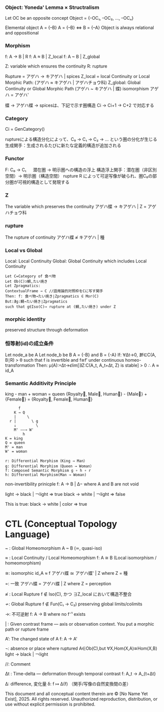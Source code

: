 ### Object: Yoneda' Lemma × Structralism

Let OC be an opposite concept
Object = {–OC₁, –OC₂, ..., –OCₙ}

Elemental object
A = {–B}
A = {–B} ⇔ B = {–A}
Object is always relational and oppositional


### Morphism
f: A → B | R
f: A ≈ B | Z_local
f: A ~ B | Z_global

Z: variable which ensures the continuity 
R: rupture

Rupture = アゲハ → キアゲハ | spices
Z_local = local Continuity or Local Morphic Path: (アゲハ ≈ キアゲハ | アゲハチョウ科)
Z_global: Global Continuity or Global Morphic Path (アゲハ ~ キアゲハ | 蝶)
isomorphism アゲハ = アゲハ'

蝶 → アゲハ蝶 → spicesは、下記で示す圏構造 Ci → Ci+1 → C+2 で対応する

### Category
Ci = GenCategory()

ruptureによる構造分化によって、C₀ → C₁ → C₂ → … という圏の分化が生じる
生成関手：生成されるたびに新たな定義的構造が追加される

### Functor
F: C₀ → C₁ 　
潜在圏 → 明示圏への構造の浮上
構造浮上関手：潜在圏（非区別空間）→ 明示圏（構造空間）
rupture R によって可逆写像が破られ、圏C₀の部分圏が可視的構造として発現する

### Z
The variable which preserves the continuity
アゲハ蝶 → キアゲハ | Z = アゲハチョウ科

### rupture
The rupture of continuity
アゲハ蝶 ≉ キアゲハ | 種

### Local vs Global
Local: Local Continuity
Global: Global Continuity which includes Local Continuity

```
Let C=Category of 食べ物
Let Ob(C)⊃鯛,たい焼き
Let Zp​ragmatics:
ContextualFrame → C //語用論的対照枠をCに写す関手
Then: f: 食べ物→たい焼き∣Zp​ragmatics ∈ Mor(C)
But:∄g:鯛→たい焼き∣Zp​ragmatics
such that g∈Iso(C)→ rupture at (鯛,たい焼き) under Z
```

### morphic identity
preserved structure through deformation


### 恒等射(id)の成立条件
Let node_a be A
Let node_b be B
A = {-B} and B = {-A}
If:
∀Δt→0, ∄f∈C(A, B∣R) > θ such that f is invertible and f≅f′ under continuous homeo-transformation
Then:
μ(A):=Δt→ϵlim[∃Z:C(A_t, A_t+Δt, Z) is stable] > 0
∴ A ≈ id_A

### Semantic Additivity Principle
king - man + woman = queen
{Royalty⃗, Male⃗, Human⃗} - {Male⃗} + {Female⃗} = {Royalty⃗, Female⃗, Human⃗}

``` 
      f
    K → Q
    |     \
  r |       \ g
    ↓         \
    M' ——→ W'
        h
K = king
Q = queen
M' = man
W' = woman

r: Differential Morphism（King → Man）
g: Differential Morphism（Queen → Woman）
f: Composed Semantic Morphism g ∘ h ∘ r 
h: Differential Morphism(Man → Woman)
```

non-invertibility prinicple
f: A → B | Δ− where A and B are not void

light → black | ￢light ⇒ true
black → white | ￢light ⇒ false

This is true:
black → white | color ⇒ true


# CTL (Conceptual Topology Language)

~ : Global Homeomorphism
A ~ B (≃, quasi-iso)

≈ : Local Continuity / Local Homeomorphism
f: A ≅ B (Local isomorphism / homeomorphism)

≅: isomorphic
id_A ≈ f
アゲハ蝶 ≅ アゲハ蝶' | Z where Z = 種

=: 一致
アゲハ蝶 = アゲハ蝶 | Z where Z = perception

≉ : Local Rupture
f ∉ Iso(C), かつ ∃Z_local において構造不整合

≁: Global Rupture
f ∉ Fun(C₁ → C₂) preserving global limits/colimits

→: 不可逆射
f: A → B where no f⁻¹ exists

| : Given contrast frame — axis or observation context. You put a morphic path or rupture frame


A‘: The changed state of A
f: A → A'

¬: absence or place where ruptured
A∈Ob(C),but ∀X,Hom(X,A)≅Hom(X,B)
light → black | ￢light

//: Comment

Δt : Time-delta — deformation through temporal contrast
f: A_t → A_{t+Δt}

Δ: difference, 変化量
δ: f ↦ Δ(f) （関手/写像の自然変換間の差）


This document and all conceptual content therein are © [No Name Yet Exist], 2025. 
All rights reserved. Unauthorized reproduction, distribution, or use without explicit permission is prohibited.
